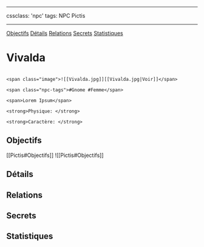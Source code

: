 
---

cssclass: 'npc'
tags: NPC Pictis

---
<span class="nav">[Objectifs](#Objectifs) [Détails](#Détails)  [Relations](#Relations) [Secrets](#Secrets) [Statistiques](#Statistiques)</span>

# Vivalda

```ad-desc

<span class="image">![[Vivalda.jpg]][[Vivalda.jpg|Voir]]</span>

<span class="npc-tags">#Gnome #Femme</span>

<span>Lorem Ipsum</span>

<strong>Physique: </strong>

<strong>Caractère: </strong>
```

## Objectifs
<span class="tab">[[Pictis#Objectifs]]</span>
<span class="embed-section tab">![[Pictis#Objectifs]]</span>

## Détails

## Relations

## Secrets

## Statistiques